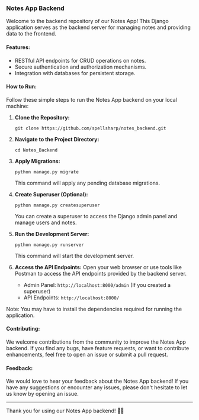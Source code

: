 ### Notes App Backend

Welcome to the backend repository of our Notes App! This Django application serves as the backend server for managing notes and providing data to the frontend.

#### Features:
- RESTful API endpoints for CRUD operations on notes.
- Secure authentication and authorization mechanisms.
- Integration with databases for persistent storage.

#### How to Run:

Follow these simple steps to run the Notes App backend on your local machine:

1. **Clone the Repository:**
   ```
   git clone https://github.com/spellsharp/notes_backend.git
   ```

2. **Navigate to the Project Directory:**
   ```
   cd Notes_Backend
   ```

3. **Apply Migrations:**
   ```
   python manage.py migrate
   ```
   This command will apply any pending database migrations.

4. **Create Superuser (Optional):**
   ```
   python manage.py createsuperuser
   ```
   You can create a superuser to access the Django admin panel and manage users and notes.

5. **Run the Development Server:**
   ```
   python manage.py runserver
   ```
   This command will start the development server.

6. **Access the API Endpoints:**
   Open your web browser or use tools like Postman to access the API endpoints provided by the backend server.

   - Admin Panel: `http://localhost:8000/admin` (If you created a superuser)
   - API Endpoints: `http://localhost:8000/`

Note: You may have to install the dependencies required for running the application.

#### Contributing:

We welcome contributions from the community to improve the Notes App backend. If you find any bugs, have feature requests, or want to contribute enhancements, feel free to open an issue or submit a pull request.

#### Feedback:

We would love to hear your feedback about the Notes App backend! If you have any suggestions or encounter any issues, please don't hesitate to let us know by opening an issue.

---

Thank you for using our Notes App backend! 📝✨